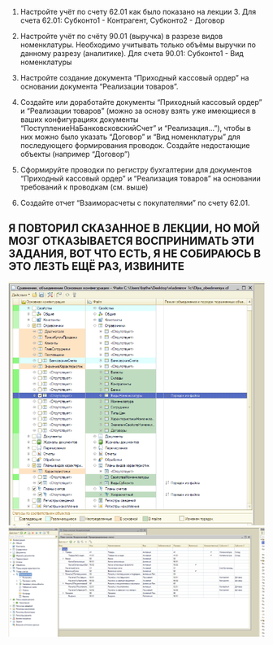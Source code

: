 1. Настройте учёт по счету 62.01 как было показано на лекции 3. Для счета 62.01: Субконто1 - Контрагент, Субконто2 - Договор

2. Настройте учёт по счёту 90.01 (выручка) в разрезе видов номенклатуры. Необходимо учитывать только объёмы выручки по данному разрезу (аналитике). Для счета 90.01:  Субконто1 - Вид номенклатуры

3. Настройте создание документа “Приходный кассовый ордер” на основании документа “Реализации товаров”.

4. Создайте или доработайте документы “Приходный кассовый ордер” и “Реализации товаров” (можно за основу взять уже имеющиеся в ваших конфигурациях документы “ПоступлениеНаБанковсковскийСчет” и “Реализация…”), чтобы в них можно было указать “Договор” и “Вид номенклатуры” для последующего формирования проводок. Создайте недостающие объекты (например “Договор”)

5. Сформируйте проводки по регистру бухгалтерии для документов “Приходный кассовый ордер” и “Реализация товаров” на основании требований к проводкам (см. выше)

6. Создайте отчет “Взаиморасчеты с покупателями” по счету 62.01.

## Я ПОВТОРИЛ СКАЗАННОЕ В ЛЕКЦИИ, НО МОЙ МОЗГ ОТКАЗЫВАЕТСЯ ВОСПРИНИМАТЬ ЭТИ ЗАДАНИЯ, ВОТ ЧТО ЕСТЬ, Я НЕ СОБИРАЮСЬ В ЭТО ЛЕЗТЬ ЕЩЁ РАЗ, ИЗВИНИТЕ

![Image alt](https://github.com/AhEhIOhYou/1c/blob/main/lab2/screenshots/1.png)
![Image alt](https://github.com/AhEhIOhYou/1c/blob/main/lab2/screenshots/2.png)
